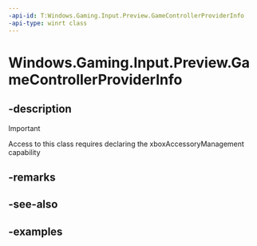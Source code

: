 ```yaml
---
-api-id: T:Windows.Gaming.Input.Preview.GameControllerProviderInfo
-api-type: winrt class
---
```


<!-- Class syntax.
public class GameControllerProviderInfo 
-->

# Windows.Gaming.Input.Preview.GameControllerProviderInfo

## -description

> [!IMPORTANT]
> Access to this class requires declaring the xboxAccessoryManagement capability

## -remarks

## -see-also

## -examples

